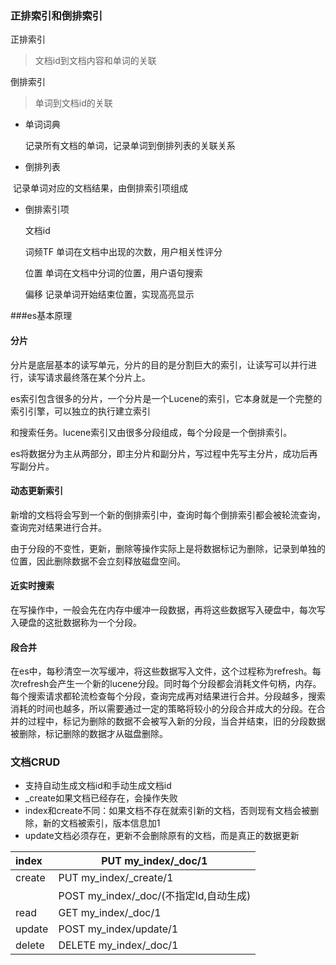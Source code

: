 ### 正排索引和倒排索引

正排索引

> 文档id到文档内容和单词的关联

倒排索引

> 单词到文档id的关联

- 单词词典

  记录所有文档的单词，记录单词到倒排列表的关联关系

- 倒排列表

​      记录单词对应的文档结果，由倒排索引项组成

- 倒排索引项

  文档id

  词频TF 单词在文档中出现的次数，用户相关性评分

  位置 单词在文档中分词的位置，用户语句搜索

  偏移 记录单词开始结束位置，实现高亮显示

###es基本原理

#### 分片

分片是底层基本的读写单元，分片的目的是分割巨大的索引，让读写可以并行进行，读写请求最终落在某个分片上。

es索引包含很多的分片，一个分片是一个Lucene的索引，它本身就是一个完整的索引引擎，可以独立的执行建立索引

和搜索任务。lucene索引又由很多分段组成，每个分段是一个倒排索引。

es将数据分为主从两部分，即主分片和副分片，写过程中先写主分片，成功后再写副分片。

#### 动态更新索引

新增的文档将会写到一个新的倒排索引中，查询时每个倒排索引都会被轮流查询，查询完对结果进行合并。

由于分段的不变性，更新，删除等操作实际上是将数据标记为删除，记录到单独的位置，因此删除数据不会立刻释放磁盘空间。

#### 近实时搜索

在写操作中，一般会先在内存中缓冲一段数据，再将这些数据写入硬盘中，每次写入硬盘的这批数据称为一个分段。

#### 段合并

在es中，每秒清空一次写缓冲，将这些数据写入文件，这个过程称为refresh。每次refresh会产生一个新的lucene分段。同时每个分段都会消耗文件句柄，内存。每个搜索请求都轮流检查每个分段，查询完成再对结果进行合并。分段越多，搜索消耗的时间也越多，所以需要通过一定的策略将较小的分段合并成大的分段。在合并的过程中，标记为删除的数据不会被写入新的分段，当合并结束，旧的分段数据被删除，标记删除的数据才从磁盘删除。

### 文档CRUD

- 支持自动生成文档id和手动生成文档id
- _create如果文档已经存在，会操作失败
- index和create不同：如果文档不存在就索引新的文档，否则现有文档会被删除，新的文档被索引，版本信息加1
- update文档必须存在，更新不会删除原有的文档，而是真正的数据更新

| index  | PUT  my_index/_doc/1                   |
| :----- | -------------------------------------- |
| create | PUT  my_index/_create/1                |
|        | POST my_index/_doc/(不指定Id,自动生成) |
| read   | GET my_index/_doc/1                    |
| update | POST my_index/update/1                 |
| delete | DELETE  my_index/_doc/1                |

